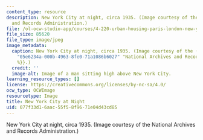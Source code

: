 ```yaml
---
content_type: resource
description: New York City at night, circa 1935. (Image courtesy of the National Archives
  and Records Administration.)
file: /ol-ocw-studio-app/courses/4-220-urban-housing-paris-london-new-york-fall-2004/077f33d16aac55f58f9671e04d43cd85_4-220f04.jpg
file_size: 85620
file_type: image/jpeg
image_metadata:
  caption: New York City at night, circa 1935. (Image courtesy of the {{% resource_link
    "05e6234a-000b-4963-8fe0-71a1086b6027" "National Archives and Records Administration"
    %}}.)
  credit: ''
  image-alt: Image of a man sitting high above New York City.
learning_resource_types: []
license: https://creativecommons.org/licenses/by-nc-sa/4.0/
ocw_type: OCWImage
resourcetype: Image
title: New York City at Night
uid: 077f33d1-6aac-55f5-8f96-71e04d43cd85
---
```

New York City at night, circa 1935. (Image courtesy of the National Archives and Records Administration.)